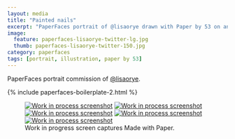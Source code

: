 ```yaml
---
layout: media
title: "Painted nails"
excerpt: "PaperFaces portrait of @lisaorye drawn with Paper by 53 on an iPad."
image: 
  feature: paperfaces-lisaorye-twitter-lg.jpg
  thumb: paperfaces-lisaorye-twitter-150.jpg
category: paperfaces
tags: [portrait, illustration, paper by 53]
---
```


PaperFaces portrait commission of [@lisaorye](http://twitter.com/lisaorye).

{% include paperfaces-boilerplate-2.html %}

<figure class="third">
	<a href="{{ site.url }}/images/paperfaces-lisaorye-process-1-lg.jpg"><img src="{{ site.url }}/images/paperfaces-lisaorye-process-1-600.jpg" alt="Work in process screenshot"></a>
	<a href="{{ site.url }}/images/paperfaces-lisaorye-process-2-lg.jpg"><img src="{{ site.url }}/images/paperfaces-lisaorye-process-2-600.jpg" alt="Work in process screenshot"></a>
	<a href="{{ site.url }}/images/paperfaces-lisaorye-process-3-lg.jpg"><img src="{{ site.url }}/images/paperfaces-lisaorye-process-3-600.jpg" alt="Work in process screenshot"></a>
	<a href="{{ site.url }}/images/paperfaces-lisaorye-process-4-lg.jpg"><img src="{{ site.url }}/images/paperfaces-lisaorye-process-4-600.jpg" alt="Work in process screenshot"></a>
	<a href="{{ site.url }}/images/paperfaces-lisaorye-process-5-lg.jpg"><img src="{{ site.url }}/images/paperfaces-lisaorye-process-5-600.jpg" alt="Work in process screenshot"></a>
	<figcaption>Work in progress screen captures Made with Paper.</figcaption>
</figure>